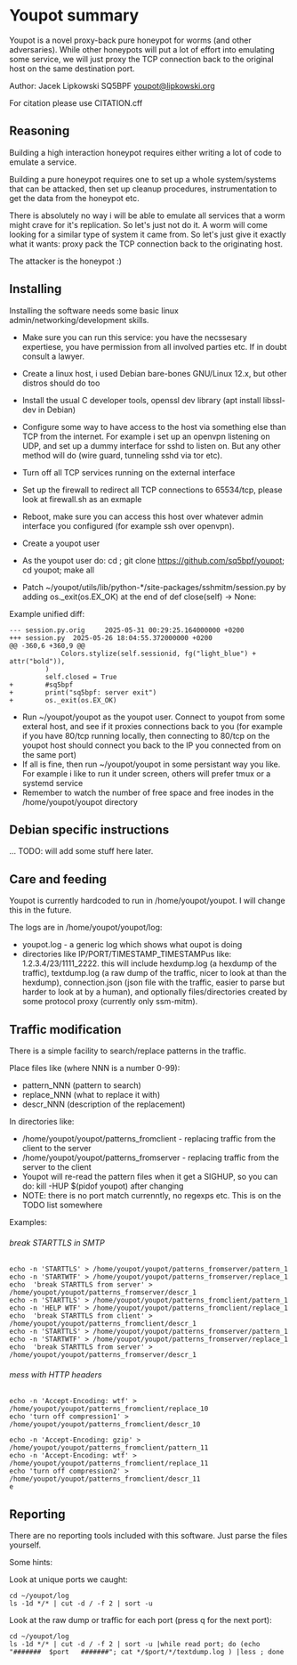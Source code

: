 # Youpot summary

Youpot is a novel proxy-back pure honeypot for worms (and other adversaries).
While other honeypots will put a lot of effort into emulating some service,
we will just proxy the TCP connection back to the original host on the same 
destination port.

Author: Jacek Lipkowski SQ5BPF  <youpot@lipkowski.org>

For citation please use CITATION.cff


## Reasoning

Building a high interaction honeypot requires either writing a lot
of code to emulate a service.

Building a pure honeypot requires one to set up a whole system/systems that
can be attacked, then set up cleanup procedures, instrumentation to get
the data from the honeypot etc. 


There is absolutely no way i will be able to emulate all services that a
worm might crave for it's replication. So let's just not do it.
A worm will come looking for a similar type of system it came from. 
So let's just give it exactly what it wants: proxy pack the TCP connection
back to the originating host.

The attacker is the honeypot :)


## Installing

Installing the software needs some basic linux admin/networking/development skills.

* Make sure you can run this service: you have the necssesary expertiese, you have permission from all involved parties etc. If in doubt consult a lawyer.
* Create a linux host, i used Debian bare-bones GNU/Linux 12.x, but other distros should do too
* Install the usual C developer tools, openssl dev library (apt install libssl-dev in Debian)
* Configure some way to have access to the host via something else than TCP from the internet. For example i set up an openvpn listening on UDP, and set up a dummy interface for sshd to listen on. But any other method will do (wire guard, tunneling sshd via tor etc).
* Turn off all TCP services running on the external interface
* Set up the firewall to redirect all TCP connections to 65534/tcp, please look at firewall.sh as an exmaple
* Reboot, make sure you can access this host over whatever admin interface you configured (for example ssh over openvpn).
 
* Create a youpot user
* As the youpot user do: cd ; git clone https://github.com/sq5bpf/youpot; cd youpot; make all
* Patch ~/youpot/utils/lib/python-\*/site-packages/sshmitm/session.py by adding   os._exit(os.EX_OK) at the end of def close(self) -> None:

Example unified diff:
```
--- session.py.orig     2025-05-31 00:29:25.164000000 +0200
+++ session.py  2025-05-26 18:04:55.372000000 +0200
@@ -360,6 +360,9 @@
             Colors.stylize(self.sessionid, fg("light_blue") + attr("bold")),
         )
         self.closed = True
+        #sq5bpf
+        print("sq5bpf: server exit")
+        os._exit(os.EX_OK)
```

* Run ~/youpot/youpot as the youpot user. Connect to youpot from some exteral host, and see if it proxies connections back to you (for example if you have 80/tcp running locally, then connecting to 80/tcp on the youpot host should connect you back to the IP you connected from on the same port)
* If all is fine, then run ~/youpot/youpot in some persistant way you like. For example i like to run it under screen, others will prefer tmux or a systemd service
* Remember to watch the number of free space and free inodes in the /home/youpot/youpot directory



## Debian specific instructions

... TODO: will add some stuff here later.


## Care and feeding

Youpot is currently hardcoded to run in /home/youpot/youpot. I will change this
in the future.

The logs are in /home/youpot/youpot/log:
* youpot.log - a generic log which shows what oupot is doing
* directories like IP/PORT/TIMESTAMP_TIMESTAMPus like: 1.2.3.4/23/1111_2222. this will include hexdump.log (a hexdump of the traffic), textdump.log (a raw dump of the traffic, nicer to look at than the hexdump), connection.json (json file with the traffic, easier to parse but harder to look at by a human), and optionally files/directories created by some protocol proxy (currently only ssm-mitm).

## Traffic modification

There is a simple facility to search/replace patterns in the traffic.


Place files like (where NNN is a number 0-99):
* pattern_NNN (pattern to search)
* replace_NNN (what to replace it with)
* descr_NNN (description of the replacement)

In directories like:
* /home/youpot/youpot/patterns_fromclient - replacing traffic from the client to the server
* /home/youpot/youpot/patterns_fromserver - replacing traffic from the server to the client
* Youpot will re-read the pattern files when it get a SIGHUP, so you can do: kill -HUP $(pidof youpot) after changing
* NOTE: there is no port match currenntly, no regexps etc. This is on the TODO list somewhere


Examples:

###### break STARTTLS in SMTP
```
echo -n 'STARTTLS' > /home/youpot/youpot/patterns_fromserver/pattern_1
echo -n 'STARTWTF' > /home/youpot/youpot/patterns_fromserver/replace_1
echo  'break STARTTLS from server' > /home/youpot/youpot/patterns_fromserver/descr_1
echo -n 'STARTTLS' > /home/youpot/youpot/patterns_fromclient/pattern_1
echo -n 'HELP WTF' > /home/youpot/youpot/patterns_fromclient/replace_1
echo  'break STARTTLS from client' > /home/youpot/youpot/patterns_fromclient/descr_1
echo -n 'STARTTLS' > /home/youpot/youpot/patterns_fromserver/pattern_1
echo -n 'STARTWTF' > /home/youpot/youpot/patterns_fromserver/replace_1
echo  'break STARTTLS from server' > /home/youpot/youpot/patterns_fromserver/descr_1
```
###### mess with HTTP headers
```echo -n 'Accept-Encoding: gzip, deflate' > /home/youpot/youpot/patterns_fromclient/pattern_10
echo -n 'Accept-Encoding: wtf' > /home/youpot/youpot/patterns_fromclient/replace_10
echo 'turn off compression1' > /home/youpot/youpot/patterns_fromclient/descr_10

echo -n 'Accept-Encoding: gzip' > /home/youpot/youpot/patterns_fromclient/pattern_11
echo -n 'Accept-Encoding: wtf' > /home/youpot/youpot/patterns_fromclient/replace_11
echo 'turn off compression2' > /home/youpot/youpot/patterns_fromclient/descr_11
e
```



## Reporting

There are no reporting tools included with this software. Just parse the files yourself.

Some hints:

Look at unique ports we caught:
```
cd ~/youpot/log
ls -1d */* | cut -d / -f 2 | sort -u
```

Look at the raw dump or traffic for each port (press q for the next port):
```
cd ~/youpot/log
ls -1d */* | cut -d / -f 2 | sort -u |while read port; do (echo "#######  $port   #######"; cat */$port/*/textdump.log ) |less ; done
```






